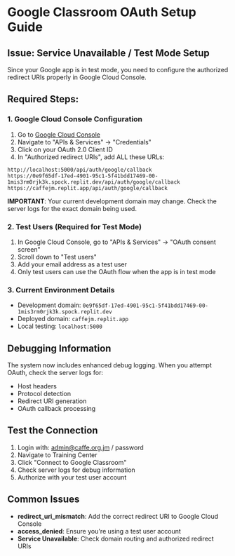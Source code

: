 # Google Classroom OAuth Setup Guide

## Issue: Service Unavailable / Test Mode Setup

Since your Google app is in test mode, you need to configure the authorized redirect URIs properly in Google Cloud Console.

## Required Steps:

### 1. Google Cloud Console Configuration

1. Go to [Google Cloud Console](https://console.cloud.google.com)
2. Navigate to "APIs & Services" → "Credentials"
3. Click on your OAuth 2.0 Client ID
4. In "Authorized redirect URIs", add ALL these URLs:

```
http://localhost:5000/api/auth/google/callback
https://0e9f65df-17ed-4901-95c1-5f41bdd17469-00-1mis3rm0rjk3k.spock.replit.dev/api/auth/google/callback
https://caffejm.replit.app/api/auth/google/callback
```

**IMPORTANT**: Your current development domain may change. Check the server logs for the exact domain being used.

### 2. Test Users (Required for Test Mode)

1. In Google Cloud Console, go to "APIs & Services" → "OAuth consent screen"
2. Scroll down to "Test users"
3. Add your email address as a test user
4. Only test users can use the OAuth flow when the app is in test mode

### 3. Current Environment Details

- Development domain: `0e9f65df-17ed-4901-95c1-5f41bdd17469-00-1mis3rm0rjk3k.spock.replit.dev`
- Deployed domain: `caffejm.replit.app`
- Local testing: `localhost:5000`

## Debugging Information

The system now includes enhanced debug logging. When you attempt OAuth, check the server logs for:
- Host headers
- Protocol detection
- Redirect URI generation
- OAuth callback processing

## Test the Connection

1. Login with: admin@caffe.org.jm / password
2. Navigate to Training Center
3. Click "Connect to Google Classroom"
4. Check server logs for debug information
5. Authorize with your test user account

## Common Issues

- **redirect_uri_mismatch**: Add the correct redirect URI to Google Cloud Console
- **access_denied**: Ensure you're using a test user account
- **Service Unavailable**: Check domain routing and authorized redirect URIs